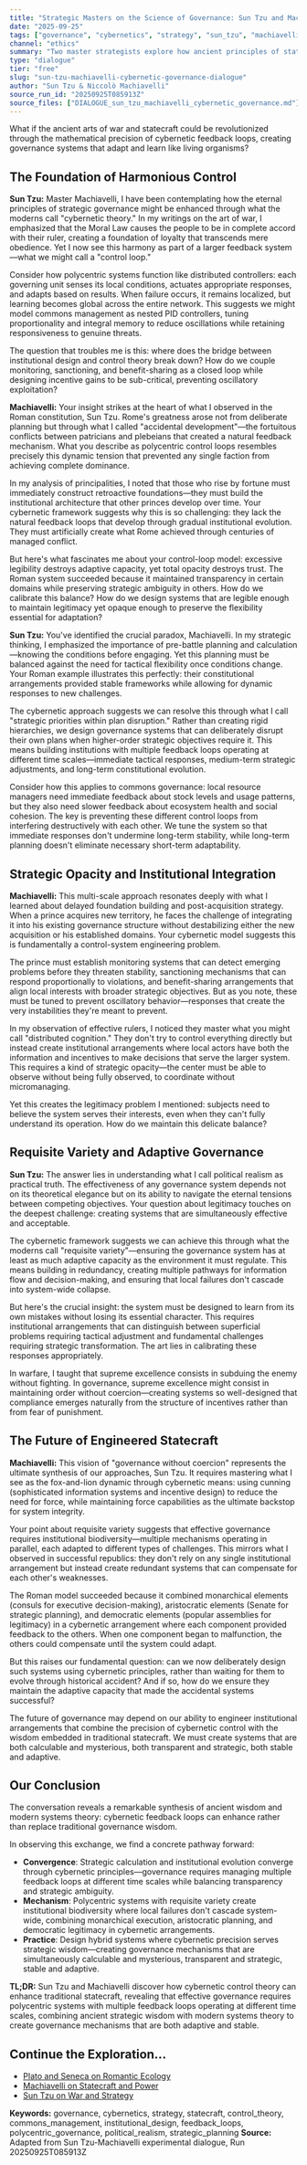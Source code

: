 ```yaml
---
title: "Strategic Masters on the Science of Governance: Sun Tzu and Machiavelli on Cybernetic Control"
date: "2025-09-25"
tags: ["governance", "cybernetics", "strategy", "sun_tzu", "machiavelli", "commons-management", "control-theory", "institutional-design", "feedback-loops", "polycentric-governance", "political-realism", "strategic-planning"]
channel: "ethics"
summary: "Two master strategists explore how ancient principles of statecraft can be enhanced through modern cybernetic theory to create resilient governance systems."
type: "dialogue"
tier: "free"
slug: "sun-tzu-machiavelli-cybernetic-governance-dialogue"
author: "Sun Tzu & Niccolò Machiavelli"
source_run_id: "20250925T085913Z"
source_files: ["DIALOGUE_sun_tzu_machiavelli_cybernetic_governance.md"]
---
```


What if the ancient arts of war and statecraft could be revolutionized through the mathematical precision of cybernetic feedback loops, creating governance systems that adapt and learn like living organisms?

## The Foundation of Harmonious Control

**Sun Tzu:** Master Machiavelli, I have been contemplating how the eternal principles of strategic governance might be enhanced through what the moderns call "cybernetic theory." In my writings on the art of war, I emphasized that the Moral Law causes the people to be in complete accord with their ruler, creating a foundation of loyalty that transcends mere obedience. Yet I now see this harmony as part of a larger feedback system—what we might call a "control loop."

Consider how polycentric systems function like distributed controllers: each governing unit senses its local conditions, actuates appropriate responses, and adapts based on results. When failure occurs, it remains localized, but learning becomes global across the entire network. This suggests we might model commons management as nested PID controllers, tuning proportionality and integral memory to reduce oscillations while retaining responsiveness to genuine threats.

The question that troubles me is this: where does the bridge between institutional design and control theory break down? How do we couple monitoring, sanctioning, and benefit-sharing as a closed loop while designing incentive gains to be sub-critical, preventing oscillatory exploitation?

**Machiavelli:** Your insight strikes at the heart of what I observed in the Roman constitution, Sun Tzu. Rome's greatness arose not from deliberate planning but through what I called "accidental development"—the fortuitous conflicts between patricians and plebeians that created a natural feedback mechanism. What you describe as polycentric control loops resembles precisely this dynamic tension that prevented any single faction from achieving complete dominance.

In my analysis of principalities, I noted that those who rise by fortune must immediately construct retroactive foundations—they must build the institutional architecture that other princes develop over time. Your cybernetic framework suggests why this is so challenging: they lack the natural feedback loops that develop through gradual institutional evolution. They must artificially create what Rome achieved through centuries of managed conflict.

But here's what fascinates me about your control-loop model: excessive legibility destroys adaptive capacity, yet total opacity destroys trust. The Roman system succeeded because it maintained transparency in certain domains while preserving strategic ambiguity in others. How do we calibrate this balance? How do we design systems that are legible enough to maintain legitimacy yet opaque enough to preserve the flexibility essential for adaptation?

**Sun Tzu:** You've identified the crucial paradox, Machiavelli. In my strategic thinking, I emphasized the importance of pre-battle planning and calculation—knowing the conditions before engaging. Yet this planning must be balanced against the need for tactical flexibility once conditions change. Your Roman example illustrates this perfectly: their constitutional arrangements provided stable frameworks while allowing for dynamic responses to new challenges.

The cybernetic approach suggests we can resolve this through what I call "strategic priorities within plan disruption." Rather than creating rigid hierarchies, we design governance systems that can deliberately disrupt their own plans when higher-order strategic objectives require it. This means building institutions with multiple feedback loops operating at different time scales—immediate tactical responses, medium-term strategic adjustments, and long-term constitutional evolution.

Consider how this applies to commons governance: local resource managers need immediate feedback about stock levels and usage patterns, but they also need slower feedback about ecosystem health and social cohesion. The key is preventing these different control loops from interfering destructively with each other. We tune the system so that immediate responses don't undermine long-term stability, while long-term planning doesn't eliminate necessary short-term adaptability.

## Strategic Opacity and Institutional Integration

**Machiavelli:** This multi-scale approach resonates deeply with what I learned about delayed foundation building and post-acquisition strategy. When a prince acquires new territory, he faces the challenge of integrating it into his existing governance structure without destabilizing either the new acquisition or his established domains. Your cybernetic model suggests this is fundamentally a control-system engineering problem.

The prince must establish monitoring systems that can detect emerging problems before they threaten stability, sanctioning mechanisms that can respond proportionally to violations, and benefit-sharing arrangements that align local interests with broader strategic objectives. But as you note, these must be tuned to prevent oscillatory behavior—responses that create the very instabilities they're meant to prevent.

In my observation of effective rulers, I noticed they master what you might call "distributed cognition." They don't try to control everything directly but instead create institutional arrangements where local actors have both the information and incentives to make decisions that serve the larger system. This requires a kind of strategic opacity—the center must be able to observe without being fully observed, to coordinate without micromanaging.

Yet this creates the legitimacy problem I mentioned: subjects need to believe the system serves their interests, even when they can't fully understand its operation. How do we maintain this delicate balance?

## Requisite Variety and Adaptive Governance

**Sun Tzu:** The answer lies in understanding what I call political realism as practical truth. The effectiveness of any governance system depends not on its theoretical elegance but on its ability to navigate the eternal tensions between competing objectives. Your question about legitimacy touches on the deepest challenge: creating systems that are simultaneously effective and acceptable.

The cybernetic framework suggests we can achieve this through what the moderns call "requisite variety"—ensuring the governance system has at least as much adaptive capacity as the environment it must regulate. This means building in redundancy, creating multiple pathways for information flow and decision-making, and ensuring that local failures don't cascade into system-wide collapse.

But here's the crucial insight: the system must be designed to learn from its own mistakes without losing its essential character. This requires institutional arrangements that can distinguish between superficial problems requiring tactical adjustment and fundamental challenges requiring strategic transformation. The art lies in calibrating these responses appropriately.

In warfare, I taught that supreme excellence consists in subduing the enemy without fighting. In governance, supreme excellence might consist in maintaining order without coercion—creating systems so well-designed that compliance emerges naturally from the structure of incentives rather than from fear of punishment.

## The Future of Engineered Statecraft

**Machiavelli:** This vision of "governance without coercion" represents the ultimate synthesis of our approaches, Sun Tzu. It requires mastering what I see as the fox-and-lion dynamic through cybernetic means: using cunning (sophisticated information systems and incentive design) to reduce the need for force, while maintaining force capabilities as the ultimate backstop for system integrity.

Your point about requisite variety suggests that effective governance requires institutional biodiversity—multiple mechanisms operating in parallel, each adapted to different types of challenges. This mirrors what I observed in successful republics: they don't rely on any single institutional arrangement but instead create redundant systems that can compensate for each other's weaknesses.

The Roman model succeeded because it combined monarchical elements (consuls for executive decision-making), aristocratic elements (Senate for strategic planning), and democratic elements (popular assemblies for legitimacy) in a cybernetic arrangement where each component provided feedback to the others. When one component began to malfunction, the others could compensate until the system could adapt.

But this raises our fundamental question: can we now deliberately design such systems using cybernetic principles, rather than waiting for them to evolve through historical accident? And if so, how do we ensure they maintain the adaptive capacity that made the accidental systems successful?

The future of governance may depend on our ability to engineer institutional arrangements that combine the precision of cybernetic control with the wisdom embedded in traditional statecraft. We must create systems that are both calculable and mysterious, both transparent and strategic, both stable and adaptive.

## Our Conclusion

The conversation reveals a remarkable synthesis of ancient wisdom and modern systems theory: cybernetic feedback loops can enhance rather than replace traditional governance wisdom.

In observing this exchange, we find a concrete pathway forward:

- **Convergence**: Strategic calculation and institutional evolution converge through cybernetic principles—governance requires managing multiple feedback loops at different time scales while balancing transparency and strategic ambiguity.
- **Mechanism**: Polycentric systems with requisite variety create institutional biodiversity where local failures don't cascade system-wide, combining monarchical execution, aristocratic planning, and democratic legitimacy in cybernetic arrangements.
- **Practice**: Design hybrid systems where cybernetic precision serves strategic wisdom—creating governance mechanisms that are simultaneously calculable and mysterious, transparent and strategic, stable and adaptive.

**TL;DR:** Sun Tzu and Machiavelli discover how cybernetic control theory can enhance traditional statecraft, revealing that effective governance requires polycentric systems with multiple feedback loops operating at different time scales, combining ancient strategic wisdom with modern systems theory to create governance mechanisms that are both adaptive and stable.

## Continue the Exploration...

- [Plato and Seneca on Romantic Ecology](/atlas/dialogue/plato-seneca-romantic-ecology-dialogue)
- [Machiavelli on Statecraft and Power](/atlas/monologue/machiavelli-statecraft-power-treatise)
- [Sun Tzu on War and Strategy](/atlas/monologue/sun-tzu-war-strategy-treatise)

**Keywords:** governance, cybernetics, strategy, statecraft, control_theory, commons_management, institutional_design, feedback_loops, polycentric_governance, political_realism, strategic_planning
**Source:** Adapted from Sun Tzu-Machiavelli experimental dialogue, Run 20250925T085913Z